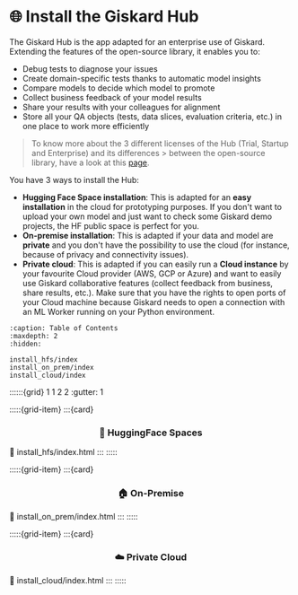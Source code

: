 # 🌐 Install the Giskard Hub

The Giskard Hub is the app adapted for an enterprise use of Giskard. Extending the features of the open-source library, it enables you to:
* Debug tests to diagnose your issues
* Create domain-specific tests thanks to automatic model insights
* Compare models to decide which model to promote
* Collect business feedback of your model results
* Share your results with your colleagues for alignment
* Store all your QA objects (tests, data slices, evaluation criteria, etc.) in one place to work more efficiently

> To know more about the 3 different licenses of the Hub (Trial, Startup and Enterprise) and its differences > between the open-source library, have a look at this [page](https://www.giskard.ai/pricing).

You have 3 ways to install the Hub:
* **Hugging Face Space installation**: This is adapted for an **easy installation** in the cloud for prototyping purposes. If you don't want to upload your own model and just want to check some Giskard demo projects, the HF public space is perfect for you.
* **On-premise installation**: This is adapted if your data and model are **private** and you don't have the possibility to use the cloud (for instance, because of privacy and connectivity issues).
* **Private cloud**: This is adapted if you can easily run a **Cloud instance** by your favourite Cloud provider (AWS, GCP or Azure) and want to easily use Giskard collaborative features (collect feedback from business, share results, etc.). Make sure that you have the rights to open ports of your Cloud machine because Giskard needs to open a connection with an ML Worker running on your Python environment.

```{toctree}
:caption: Table of Contents
:maxdepth: 2
:hidden:

install_hfs/index
install_on_prem/index
install_cloud/index
```

::::::{grid} 1 1 2 2
:gutter: 1

:::::{grid-item}
:::{card} <h3><center>🤗 HuggingFace Spaces</center></h3>
:link: install_hfs/index.html
:::
:::::

:::::{grid-item}
:::{card} <h3><center>🏠 On-Premise</center></h3>
:link: install_on_prem/index.html
:::
:::::

:::::{grid-item}
:::{card} <h3><center>☁️ Private Cloud</center></h3>
:link: install_cloud/index.html
:::
:::::
